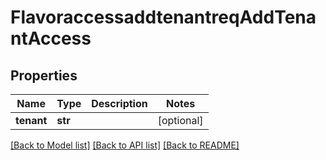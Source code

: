 # FlavoraccessaddtenantreqAddTenantAccess

## Properties
Name | Type | Description | Notes
------------ | ------------- | ------------- | -------------
**tenant** | **str** |  | [optional] 

[[Back to Model list]](../README.md#documentation-for-models) [[Back to API list]](../README.md#documentation-for-api-endpoints) [[Back to README]](../README.md)


